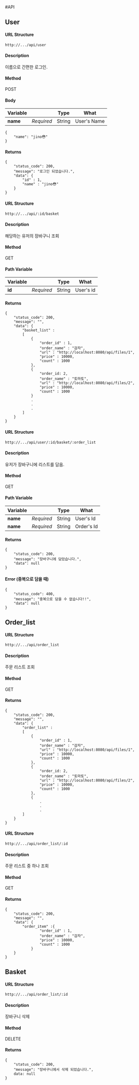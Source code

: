 #API

## User

#### URL Structure
`http://.../api/user`

#### Description
이름으로 간편한 로그인.

#### Method
POST

#### Body
| Variable |  | Type | What |
|---|---|---|----|
| **name** | *Required* | String |  User's Name  |

```
{
    "name": "jino😳"
}
```

#### Returns
```
{
    "status_code": 200,
    "message": "로그인 되었습니다.",
    "data": {
        "id" : 1,
        "name" : "jino😳"
    }
}
```


#### URL Structure
`http://.../api/:id/basket`

#### Description
해당하는 유저의 장바구니 조회

#### Method
GET

#### Path Variable
| Variable |  | Type | What |
|---|---|---|----|
| **id** | *Required* | String |  User's id  |

#### Returns
```
{
    "status_code": 200,
    "message": "",
    "data": {
        "basket_list" : 
        [
            { 
                "order_id" : 1,
                "order_name" : "감자",
                "url" : "http://localhost:8080/api/files/1",
                "price" : 10000,
                "count" : 1000
            },
            {
                "order_id: 2,
                "order_name" : "토마토",
                "url" : "http://localhost:8080/api/files/2",
                "price" : 10000,
                "count" : 1000
            }
            .
            .
            .
        ]
    }
}
```



#### URL Structure
`http://.../api/user/:id/basket/:order_list`

#### Description
유저가 장바구니에 리스트를 담음.

#### Method
GET

#### Path Variable
| Variable |  | Type | What |
|---|---|---|----|
| **name** | *Required* | String |  User's Id  |
| **name** | *Required* | String |  Order's Id  |


#### Returns
```
{
    "status_code": 200,
    "message": "장바구니에 담았습니다.",
    "data": null
}
```

#### Error (중복으로 담을 때)
```
{
    "status_code": 400,
    "message": "중복으로 담을 수 없습니다!!",
    "data": null
}
```



## Order_list

#### URL Structure
`http://.../api/order_list`

#### Description
주문 리스트 조회

#### Method
GET

#### Returns
```
{
    "status_code": 200,
    "message": "",
    "data": {
        "order_list" : 
        [
            { 
                "order_id" : 1,
                "order_name" : "감자",
                "url" : "http://localhost:8080/api/files/1",
                "price" : 10000,
                "count" : 1000
            },
            {
                "order_id: 2,
                "order_name" : "토마토",
                "url" : "http://localhost:8080/api/files/2",
                "price" : 10000,
                "count" : 1000
            },
            {
                .
                .
                .
        ]
    }
}
```



#### URL Structure
`http://.../api/order_list/:id`

#### Description
주문 리스트 중 하나 조회

#### Method
GET

#### Returns
```
{
    "status_code": 200,
    "message": "",
    "data": {
        "order_item" :{
                "order_id" : 1,
                "order_name" : "감자",
                "price" : 10000,
                "count" : 1000
            }
    }
}
```

## Basket

#### URL Structure
`http://.../api/order_list/:id`

#### Description
장바구니 삭제

#### Method
DELETE

#### Returns
```
{
    "status_code": 200,
    "message": "장바구니에서 삭제 되었습니다.",
    data: null
}
```

